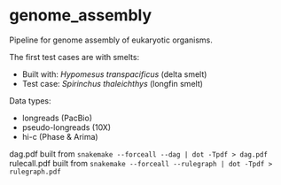 # genome_assembly
Pipeline for genome assembly of eukaryotic organisms. 

The first test cases are with smelts:
* Built with: _Hypomesus transpacificus_ (delta smelt)
* Test case: _Spirinchus thaleichthys_ (longfin smelt)

Data types:
* longreads (PacBio)
* pseudo-longreads (10X)
* hi-c (Phase & Arima)

dag.pdf built from `snakemake --forceall --dag | dot -Tpdf > dag.pdf`
rulecall.pdf built from `snakemake --forceall --rulegraph | dot -Tpdf > rulegraph.pdf`
